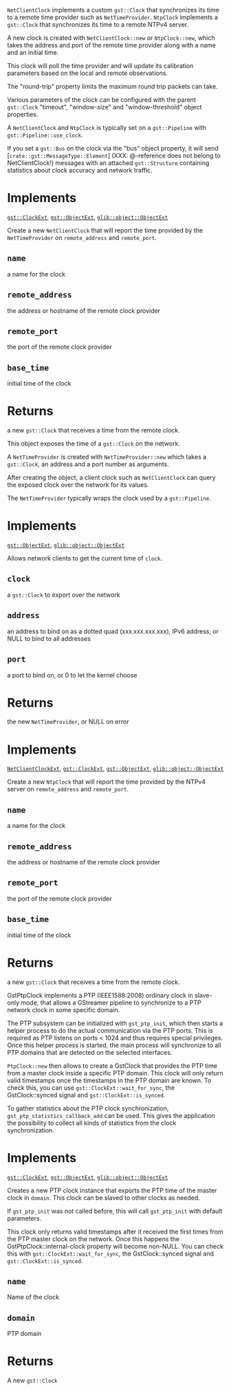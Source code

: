 <!-- file * -->
<!-- struct NetClientClock -->
`NetClientClock` implements a custom `gst::Clock` that synchronizes its time
to a remote time provider such as `NetTimeProvider`. `NtpClock`
implements a `gst::Clock` that synchronizes its time to a remote NTPv4 server.

A new clock is created with `NetClientClock::new` or
`NtpClock::new`, which takes the address and port of the remote time
provider along with a name and an initial time.

This clock will poll the time provider and will update its calibration
parameters based on the local and remote observations.

The "round-trip" property limits the maximum round trip packets can take.

Various parameters of the clock can be configured with the parent `gst::Clock`
"timeout", "window-size" and "window-threshold" object properties.

A `NetClientClock` and `NtpClock` is typically set on a `gst::Pipeline` with
`gst::Pipeline::use_clock`.

If you set a `gst::Bus` on the clock via the "bus" object property, it will
send [`crate::gst::MessageType::Element`] (XXX: @-reference does not belong to NetClientClock!) messages with an attached `gst::Structure` containing
statistics about clock accuracy and network traffic.

# Implements

[`gst::ClockExt`](../gst/trait.ClockExt.html), [`gst::ObjectExt`](../gst/trait.ObjectExt.html), [`glib::object::ObjectExt`](../glib/object/trait.ObjectExt.html)
<!-- impl NetClientClock::fn new -->
Create a new `NetClientClock` that will report the time
provided by the `NetTimeProvider` on `remote_address` and
`remote_port`.
## `name`
a name for the clock
## `remote_address`
the address or hostname of the remote clock provider
## `remote_port`
the port of the remote clock provider
## `base_time`
initial time of the clock

# Returns

a new `gst::Clock` that receives a time from the remote
clock.
<!-- struct NetTimeProvider -->
This object exposes the time of a `gst::Clock` on the network.

A `NetTimeProvider` is created with `NetTimeProvider::new` which
takes a `gst::Clock`, an address and a port number as arguments.

After creating the object, a client clock such as `NetClientClock` can
query the exposed clock over the network for its values.

The `NetTimeProvider` typically wraps the clock used by a `gst::Pipeline`.

# Implements

[`gst::ObjectExt`](../gst/trait.ObjectExt.html), [`glib::object::ObjectExt`](../glib/object/trait.ObjectExt.html)
<!-- impl NetTimeProvider::fn new -->
Allows network clients to get the current time of `clock`.
## `clock`
a `gst::Clock` to export over the network
## `address`
an address to bind on as a dotted quad
 (xxx.xxx.xxx.xxx), IPv6 address, or NULL to bind to all addresses
## `port`
a port to bind on, or 0 to let the kernel choose

# Returns

the new `NetTimeProvider`, or NULL on error
<!-- struct NtpClock -->


# Implements

[`NetClientClockExt`](trait.NetClientClockExt.html), [`gst::ClockExt`](../gst/trait.ClockExt.html), [`gst::ObjectExt`](../gst/trait.ObjectExt.html), [`glib::object::ObjectExt`](../glib/object/trait.ObjectExt.html)
<!-- impl NtpClock::fn new -->
Create a new `NtpClock` that will report the time provided by
the NTPv4 server on `remote_address` and `remote_port`.
## `name`
a name for the clock
## `remote_address`
the address or hostname of the remote clock provider
## `remote_port`
the port of the remote clock provider
## `base_time`
initial time of the clock

# Returns

a new `gst::Clock` that receives a time from the remote
clock.
<!-- struct PtpClock -->
GstPtpClock implements a PTP (IEEE1588:2008) ordinary clock in slave-only
mode, that allows a GStreamer pipeline to synchronize to a PTP network
clock in some specific domain.

The PTP subsystem can be initialized with `gst_ptp_init`, which then starts
a helper process to do the actual communication via the PTP ports. This is
required as PTP listens on ports < 1024 and thus requires special
privileges. Once this helper process is started, the main process will
synchronize to all PTP domains that are detected on the selected
interfaces.

`PtpClock::new` then allows to create a GstClock that provides the PTP
time from a master clock inside a specific PTP domain. This clock will only
return valid timestamps once the timestamps in the PTP domain are known. To
check this, you can use `gst::ClockExt::wait_for_sync`, the GstClock::synced
signal and `gst::ClockExt::is_synced`.

To gather statistics about the PTP clock synchronization,
`gst_ptp_statistics_callback_add` can be used. This gives the application
the possibility to collect all kinds of statistics from the clock
synchronization.

# Implements

[`gst::ClockExt`](../gst/trait.ClockExt.html), [`gst::ObjectExt`](../gst/trait.ObjectExt.html), [`glib::object::ObjectExt`](../glib/object/trait.ObjectExt.html)
<!-- impl PtpClock::fn new -->
Creates a new PTP clock instance that exports the PTP time of the master
clock in `domain`. This clock can be slaved to other clocks as needed.

If `gst_ptp_init` was not called before, this will call `gst_ptp_init` with
default parameters.

This clock only returns valid timestamps after it received the first
times from the PTP master clock on the network. Once this happens the
GstPtpClock::internal-clock property will become non-NULL. You can
check this with `gst::ClockExt::wait_for_sync`, the GstClock::synced signal and
`gst::ClockExt::is_synced`.
## `name`
Name of the clock
## `domain`
PTP domain

# Returns

A new `gst::Clock`

